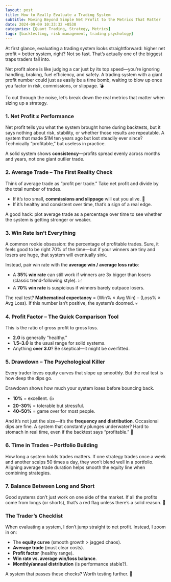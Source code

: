 ```yaml
---
layout: post
title: How to Really Evaluate a Trading System
subtitle: Moving Beyond Simple Net Profit to the Metrics That Matter
date: 2024-09-09 10:33:32 +0530
categories: [Quant Trading, Strategy, Metrics]
tags: [backtesting, risk management, trading psychology]
---
```


At first glance, evaluating a trading system looks straightforward: higher net profit = better system, right? Not so fast. That’s actually one of the biggest traps traders fall into.

Net profit alone is like judging a car just by its top speed—you’re ignoring handling, braking, fuel efficiency, and safety. A trading system with a giant profit number could just as easily be a time bomb, waiting to blow up once you factor in risk, commissions, or slippage. 💣

To cut through the noise, let’s break down the real metrics that matter when sizing up a strategy.

### 1. Net Profit ≠ Performance

Net profit tells you what the system brought home during backtests, but it says nothing about risk, stability, or whether those results are repeatable. A system that made $1M ten years ago but lost steadily ever since? Technically “profitable,” but useless in practice.

A solid system shows **consistency**—profits spread evenly across months and years, not one giant outlier trade.

### 2. Average Trade – The First Reality Check

Think of average trade as “profit per trade.” Take net profit and divide by the total number of trades.

- If it’s too small, **commissions and slippage** will eat you alive. 💸
- If it’s healthy and consistent over time, that’s a sign of a real edge.

A good hack: plot average trade as a percentage over time to see whether the system is getting stronger or weaker.

### 3. Win Rate Isn’t Everything

A common rookie obsession: the percentage of profitable trades. Sure, it feels good to be right 70% of the time—but if your winners are tiny and losers are huge, that system will eventually sink.

Instead, pair win rate with the **average win / average loss ratio**:

- A **35% win rate** can still work if winners are 3x bigger than losers (classic trend-following style). 📈
- A **70% win rate** is suspicious if winners barely outpace losers.

The real test? **Mathematical expectancy** = (Win% × Avg Win) – (Loss% × Avg Loss). If this number isn’t positive, the system’s doomed. 💀

### 4. Profit Factor – The Quick Comparison Tool

This is the ratio of gross profit to gross loss.

- **2.0** is generally “healthy.”
- **1.5–3.0** is the usual range for solid systems.
- Anything **over 3.0**? Be skeptical—it might be overfitted.

### 5. Drawdown – The Psychological Killer

Every trader loves equity curves that slope up smoothly. But the real test is how deep the dips go. 

Drawdown shows how much your system loses before bouncing back.

- **10%** = excellent. 👍
- **20–30%** = tolerable but stressful.
- **40–50%** = game over for most people.

And it’s not just the size—it’s the **frequency and distribution**. Occasional dips are fine. A system that constantly plunges underwater? Hard to stomach in real time, even if the backtest says “profitable.” 🌊

### 6. Time in Trades – Portfolio Building

How long a system holds trades matters. If one strategy trades once a week and another scalps 50 times a day, they won’t blend well in a portfolio. Aligning average trade duration helps smooth the equity line when combining strategies.

### 7. Balance Between Long and Short

Good systems don’t just work on one side of the market. If all the profits come from longs (or shorts), that’s a red flag unless there’s a solid reason. 🚩

### The Trader’s Checklist

When evaluating a system, I don’t jump straight to net profit. Instead, I zoom in on:

- The **equity curve** (smooth growth > jagged chaos).
- **Average trade** (must clear costs).
- **Profit factor** (healthy range).
- **Win rate vs. average win/loss balance**.
- **Monthly/annual distribution** (is performance stable?).

A system that passes these checks? Worth testing further. 🧪

